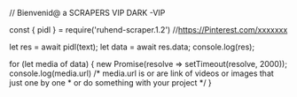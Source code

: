 // Bienvenid@ a SCRAPERS VIP DARK -VIP

const { pidl } = require('ruhend-scraper.1.2')
//https://Pinterest.com/xxxxxxx

let res = await pidl(text);
let data = await res.data;
console.log(res);

for (let media of data) {
   new Promise(resolve => setTimeout(resolve, 2000));
   console.log(media.url)
   /* media.url is or are link of videos or images that just one by one
    * or do something with your project
    */
}
